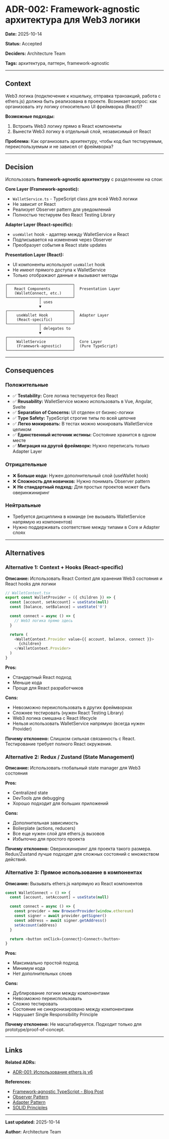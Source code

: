 # ADR-002: Framework-agnostic архитектура для Web3 логики

**Date:** 2025-10-14

**Status:** Accepted

**Deciders:** Architecture Team

**Tags:** архитектура, паттерн, framework-agnostic

---

## Context

Web3 логика (подключение к кошельку, отправка транзакций, работа с ethers.js) должна быть реализована в проекте. Возникает вопрос: как организовать эту логику относительно UI фреймворка (React)?

**Возможные подходы:**

1. Встроить Web3 логику прямо в React компоненты
2. Вынести Web3 логику в отдельный слой, независимый от React

**Проблема:** Как организовать архитектуру, чтобы код был тестируемым, переиспользуемым и не зависел от фреймворка?

---

## Decision

Использовать **framework-agnostic архитектуру** с разделением на слои:

**Core Layer (Framework-agnostic):**

- `WalletService.ts` - TypeScript class для всей Web3 логики
- Не зависит от React
- Реализует Observer pattern для уведомлений
- Полностью тестируем без React Testing Library

**Adapter Layer (React-specific):**

- `useWallet` hook - адаптер между WalletService и React
- Подписывается на изменения через Observer
- Преобразует события в React state updates

**Presentation Layer (React):**

- UI компоненты используют `useWallet` hook
- Не имеют прямого доступа к WalletService
- Только отображают данные и вызывают методы

```text
┌─────────────────────────────┐
│   React Components          │  Presentation Layer
│   (WalletConnect, etc.)     │
└──────────────┬──────────────┘
               │ uses
               ▼
┌─────────────────────────────┐
│    useWallet Hook           │  Adapter Layer
│    (React-specific)         │
└──────────────┬──────────────┘
               │ delegates to
               ▼
┌─────────────────────────────┐
│    WalletService            │  Core Layer
│    (Framework-agnostic)     │  (Pure TypeScript)
└─────────────────────────────┘
```

---

## Consequences

### Положительные

- ✅ **Testability:** Core логика тестируется без React
- ✅ **Reusability:** WalletService можно использовать в Vue, Angular, Svelte
- ✅ **Separation of Concerns:** UI отделен от бизнес-логики
- ✅ **Type Safety:** TypeScript строгие типы по всей цепочке
- ✅ **Легко мокировать:** В тестах можно мокировать WalletService целиком
- ✅ **Единственный источник истины:** Состояние хранится в одном месте
- ✅ **Миграция на другой фреймворк:** Нужно переписать только Adapter Layer

### Отрицательные

- ❌ **Больше кода:** Нужен дополнительный слой (useWallet hook)
- ❌ **Сложность для новичков:** Нужно понимать Observer pattern
- ❌ **Не стандартный подход:** Для простых проектов может быть оверинжиниринг

### Нейтральные

- Требуется дисциплина в команде (не вызывать WalletService напрямую из компонентов)
- Нужно поддерживать соответствие между типами в Core и Adapter слоях

---

## Alternatives

### Alternative 1: Context + Hooks (React-specific)

**Описание:** Использовать React Context для хранения Web3 состояния и React hooks для логики

```typescript
// WalletContext.tsx
export const WalletProvider = ({ children }) => {
  const [account, setAccount] = useState(null)
  const [balance, setBalance] = useState('0')

  const connect = async () => {
    // Web3 логика прямо здесь
  }

  return (
    <WalletContext.Provider value={{ account, balance, connect }}>
      {children}
    </WalletContext.Provider>
  )
}
```

**Pros:**

- Стандартный React подход
- Меньше кода
- Проще для React разработчиков

**Cons:**

- Невозможно переиспользовать в других фреймворках
- Сложнее тестировать (нужен React Testing Library)
- Web3 логика смешана с React lifecycle
- Нельзя использовать WalletService напрямую (всегда нужен Provider)

**Почему отклонено:** Слишком сильная связанность с React. Тестирование требует полного React окружения.

### Alternative 2: Redux / Zustand (State Management)

**Описание:** Использовать глобальный state manager для Web3 состояния

**Pros:**

- Centralized state
- DevTools для debugging
- Хорошо подходит для больших приложений

**Cons:**

- Дополнительная зависимость
- Boilerplate (actions, reducers)
- Все еще нужен слой для ethers.js вызовов
- Избыточно для простого проекта

**Почему отклонено:** Оверинжиниринг для проекта такого размера. Redux/Zustand лучше подходят для сложных состояний с множеством действий.

### Alternative 3: Прямое использование в компонентах

**Описание:** Вызывать ethers.js напрямую из React компонентов

```typescript
const WalletConnect = () => {
  const [account, setAccount] = useState(null)

  const connect = async () => {
    const provider = new BrowserProvider(window.ethereum)
    const signer = await provider.getSigner()
    const address = await signer.getAddress()
    setAccount(address)
  }

  return <button onClick={connect}>Connect</button>
}
```

**Pros:**

- Максимально простой подход
- Минимум кода
- Нет дополнительных слоев

**Cons:**

- Дублирование логики между компонентами
- Невозможно переиспользовать
- Сложно тестировать
- Состояние не синхронизировано между компонентами
- Нарушает Single Responsibility Principle

**Почему отклонено:** Не масштабируется. Подходит только для prototype/proof-of-concept.

---

## Links

**Related ADRs:**

- [ADR-001: Использование ethers.js v6](./001-use-ethers-js-v6.md)

**References:**

- [Framework-agnostic TypeScript - Blog Post](https://kentcdodds.com/blog/framework-agnostic)
- [Observer Pattern](https://refactoring.guru/design-patterns/observer)
- [Adapter Pattern](https://refactoring.guru/design-patterns/adapter)
- [SOLID Principles](https://en.wikipedia.org/wiki/SOLID)

---

**Last updated:** 2025-10-14

**Author:** Architecture Team
